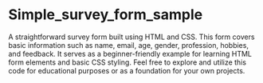 # Simple_survey_form_sample

A straightforward survey form built using HTML and CSS. This form covers basic information such as name, email, age, gender, profession, hobbies, and feedback. It serves as a beginner-friendly example for learning HTML form elements and basic CSS styling. Feel free to explore and utilize this code for educational purposes or as a foundation for your own projects.
